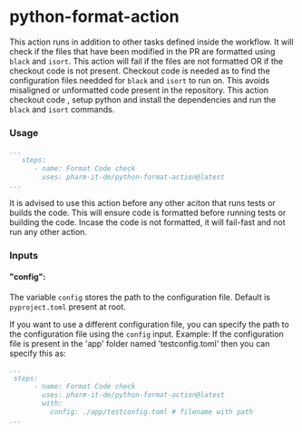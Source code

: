 # python-format-action

This action runs in addition to other tasks defined inside the workflow. It will check if the files that have been modified in the PR are formatted using `black` and `isort`.
This action will fail if the files are not formatted OR if the checkout code is not present.
Checkout code is needed as to find the configuration files needded for `black` and `isort` to run on.
This avoids misaligned or unformatted code present in the repository.
This action checkout code , setup python and install the dependencies and run the `black` and `isort` commands.

### Usage

```yaml
...
   steps:
      - name: Format Code check
        uses: pharm-it-de/python-format-action@latest
...
```
It is advised to use this action before any other aciton that runs tests or builds the code.
This will ensure code is formatted before running tests or building the code. 
Incase the code is not formatted, it will fail-fast and not run any other action.

### Inputs

#### "config":
The variable `config` stores the path to the configuration file. Default is `pyproject.toml` present at root.

If you want to use a different configuration file, you can specify the path to the configuration file using the `config` input.
Example: If the configuration file is present in the 'app' folder named 'testconfig.toml' then you can specify this as:

```yaml
...
 steps:
      - name: Format Code check
        uses: pharm-it-de/python-format-action@latest
        with:
          config: ./app/testconfig.toml # filename with path
...
```

